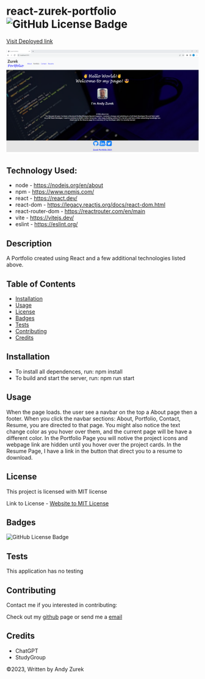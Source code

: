 # react-zurek-portfolio ![GitHub License Badge](https://img.shields.io/badge/License-MIT-yellow)

[Visit Deployed link](https://clinquant-sundae-c9bd6e.netlify.app)

![PWA-Text-Editor](./Screenshot.png)

## Technology Used:

 * node - https://nodejs.org/en/about
 * npm - https://www.npmjs.com/
 * react - https://react.dev/
 * react-dom - https://legacy.reactjs.org/docs/react-dom.html
 * react-router-dom - https://reactrouter.com/en/main
 * vite - https://vitejs.dev/
 * eslint - https://eslint.org/
 

 ## Description

 A Portfolio created using React and a few additional technologies listed above. 


 ## Table of Contents
  
   * [Installation](#installation)
   * [Usage](#usage)
   * [License](#license)
   * [Badges](#badges)
   * [Tests](#tests)
   * [Contributing](#contributing)
   * [Credits](#credits)

## Installation

* To install all dependences, run: npm install
* To build and start the server, run: npm run start

## Usage

When the page loads. the user see a navbar on the top a About page then a footer.
When you click the navbar sections: About, Portfolio, Contact, Resume, you are directed to that page. 
You might also notice the text change color as you hover over them, and the current page will be have a different color.
In the Portfolio Page you will notive the project icons and webpage link are hidden until you hover over the project cards.
In the Resume Page, I have a link in the button that direct you to a resume to download.



## License

 This project is licensed with MIT license

 Link to License - [Website to MIT License]((https://opensource.org/license/mit))

 ## Badges

 ![GitHub License Badge](https://img.shields.io/badge/License-MIT-yellow)

 ## Tests
 
 This application has no testing

 ## Contributing

 Contact me if you interested in contributing:

 Check out my [github](https://github.com/AZurek17) page or send me a [email](mailto:andyzurek@gmail.com)

 ## Credits

 * ChatGPT
 * StudyGroup

 &copy;2023, Written by Andy Zurek